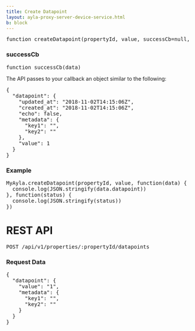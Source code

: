```yaml
---
title: Create Datapoint
layout: ayla-proxy-server-device-service.html
b: block
---
```


<pre class="light">
function createDatapoint(propertyId, value, successCb=null, errorCb=null)
</pre>

### successCb

<pre class="light">function successCb(data)</pre>

The API passes to your callback an object similar to the following:

<pre class="light">
{
  "datapoint": {
    "updated_at": "2018-11-02T14:15:06Z",
    "created_at": "2018-11-02T14:15:06Z",
    "echo": false,
    "metadata": {
      "key1": "",
      "key2": ""
    },
    "value": 1
  }
}
</pre>

### Example

<pre class="light">
MyAyla.createDatapoint(propertyId, value, function(data) {
  console.log(JSON.stringify(data.datapoint))
}, function(status) {
  console.log(JSON.stringify(status))
})
</pre>

# REST API

<pre class="light">POST /api/v1/properties/:propertyId/datapoints</pre>

### Request Data
<pre class="light">
{
  "datapoint": {
    "value": "1",
    "metadata": {
      "key1": "",
      "key2": ""
    }
  }
}
</pre>
